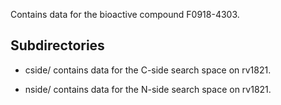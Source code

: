 Contains data for the bioactive compound F0918-4303.

## Subdirectories

- cside/ contains data for the C-side search space on rv1821.

- nside/ contains data for the N-side search space on rv1821.

